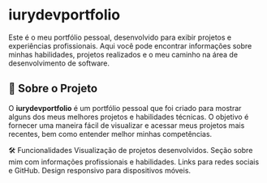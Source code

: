 # iurydevportfolio

Este é o meu portfólio pessoal, desenvolvido para exibir projetos e experiências profissionais. Aqui você pode encontrar informações sobre minhas habilidades, projetos realizados e o meu caminho na área de desenvolvimento de software.

## 📖 Sobre o Projeto

O **iurydevportfolio** é um portfólio pessoal que foi criado para mostrar alguns dos meus melhores projetos e habilidades técnicas. O objetivo é fornecer uma maneira fácil de visualizar e acessar meus projetos mais recentes, bem como entender melhor minhas competências.

🛠️ Funcionalidades
Visualização de projetos desenvolvidos.
Seção sobre mim com informações profissionais e habilidades.
Links para redes sociais e GitHub.
Design responsivo para dispositivos móveis.
